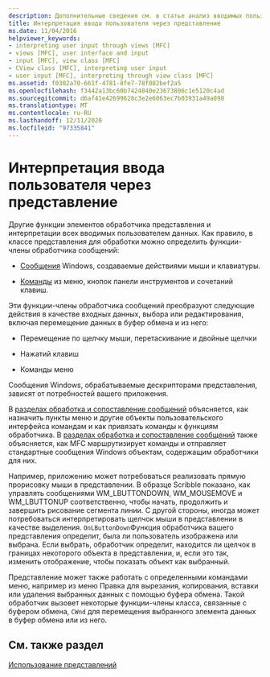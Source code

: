 ```yaml
---
description: Дополнительные сведения см. в статье анализ вводимых пользователем данных с помощью представления.
title: Интерпретация ввода пользователя через представление
ms.date: 11/04/2016
helpviewer_keywords:
- interpreting user input through views [MFC]
- views [MFC], user interface and input
- input [MFC], view class [MFC]
- CView class [MFC], interpreting user input
- user input [MFC], interpreting through view class [MFC]
ms.assetid: f0302a70-661f-4781-8fe7-78f082bef2a5
ms.openlocfilehash: f3442a13bc60b7424840e23673806c1e5120c4ad
ms.sourcegitcommit: d6af41e42699628c3e2e6063ec7b03931a49a098
ms.translationtype: MT
ms.contentlocale: ru-RU
ms.lasthandoff: 12/11/2020
ms.locfileid: "97335841"
---
```

# <a name="interpreting-user-input-through-a-view"></a>Интерпретация ввода пользователя через представление

Другие функции элементов обработчика представления и интерпретации всех вводимых пользователем данных. Как правило, в классе представления для обработки можно определить функции-члены обработчика сообщений:

- [Сообщения](messages.md) Windows, создаваемые действиями мыши и клавиатуры.

- [Команды](user-interface-objects-and-command-ids.md) из меню, кнопок панели инструментов и сочетаний клавиш.

Эти функции-члены обработчика сообщений преобразуют следующие действия в качестве входных данных, выбора или редактирования, включая перемещение данных в буфер обмена и из него:

- Перемещение по щелчку мыши, перетаскивание и двойные щелчки

- Нажатий клавиш

- Команды меню

Сообщения Windows, обрабатываемые дескрипторами представления, зависят от потребностей вашего приложения.

В [разделах обработка и сопоставление сообщений](message-handling-and-mapping.md) объясняется, как назначить пункты меню и другие объекты пользовательского интерфейса командам и как привязать команды к функциям обработчика. В [разделах обработка и сопоставление сообщений](message-handling-and-mapping.md) также объясняется, как MFC маршрутизирует команды и отправляет стандартные сообщения Windows объектам, содержащим обработчики для них.

Например, приложению может потребоваться реализовать прямую прорисовку мыши в представлении. В образце Scribble показано, как управлять сообщениями WM_LBUTTONDOWN, WM_MOUSEMOVE и WM_LBUTTONUP соответственно, чтобы начать, продолжить и завершить рисование сегмента линии. С другой стороны, иногда может потребоваться интерпретировать щелчок мыши в представлении в качестве выделения. `OnLButtonDown`Функция обработчика вашего представления определит, была ли пользователь изображена или выбрана. Если выбрать, обработчик определит, находится ли щелчок в границах некоторого объекта в представлении, и, если это так, изменить отображение, чтобы показать объект как выбранный.

Представление может также работать с определенными командами меню, например из меню Правка для вырезания, копирования, вставки или удаления выбранных данных с помощью буфера обмена. Такой обработчик вызовет некоторые функции-члены класса, связанные с буфером обмена, `CWnd` для перемещения выбранного элемента данных в буфер обмена или из него.

## <a name="see-also"></a>См. также раздел

[Использование представлений](using-views.md)
